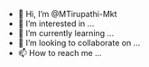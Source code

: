 - 👋 Hi, I’m @MTirupathi-Mkt
- 👀 I’m interested in ...
- 🌱 I’m currently learning ...
- 💞️ I’m looking to collaborate on ...
- 📫 How to reach me ...

<!---
MTirupathi-Mkt/MTirupathi-Mkt is a ✨ special ✨ repository because its `README.md` (this file) appears on your GitHub profile.
You can click the Preview link to take a look at your changes.
--->
